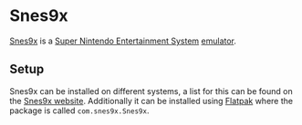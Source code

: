 # Snes9x

[Snes9x](http://www.snes9x.com/) is a [Super Nintendo Entertainment System](/wiki/game.md)
[emulator](/wiki/game/emulators.md).

## Setup

Snes9x can be installed on different systems, a list for this can be found on
the [Snes9x website](http://www.snes9x.com/).
Additionally it can be installed using [Flatpak](/wiki/linux/flatpak.md) where the
package is called `com.snes9x.Snes9x`.
